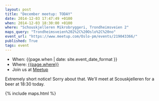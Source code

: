 ```yaml
---
layout: post
title: "December meetup: TODAY"
date: 2014-12-03 17:47:49 +0100
when: 2014-12-03 18:30:00 +0100
where: "Schouskjelleren Mikrobryggeri, Trondheimsveien 2"
maps_query: "Trondheimsveien%202%2C%20Oslo%2C%20no"
event_url: "https://www.meetup.com/Oslo-pm/events/219043366/"
published: True
tags: event
---
```


* When: {{page.when | date: site.event_date_format }}
* Where: [{{page.where}}]({{site.maps_url}}{{page.maps_query}})
* Join us at [Meetup]({{page.event_url}})

Extremely short notice! Sorry about that. We&#39;ll meet at Scouskjelleren for a beer at 18:30 today.

{% include maps.html %}